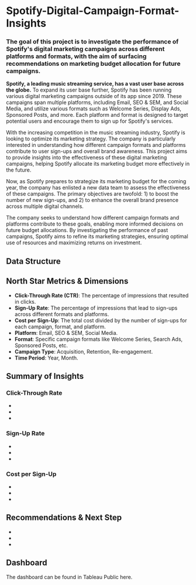 # Spotify-Digital-Campaign-Format-Insights


### The goal of this project is to investigate the performance of Spotify's digital marketing campaigns across different platforms and formats, with the aim of surfacing recommendations on marketing budget allocation for future campaigns.

**Spotify, a leading music streaming service, has a vast user base across the globe.** To expand its user base further, Spotify has been running various digital marketing campaigns outside of its app since 2019. These campaigns span multiple platforms, including Email, SEO & SEM, and Social Media, and utilize various formats such as Welcome Series, Display Ads, Sponsored Posts, and more. Each platform and format is designed to target potential users and encourage them to sign up for Spotify's services.

With the increasing competition in the music streaming industry, Spotify is looking to optimize its marketing strategy. The company is particularly interested in understanding how different campaign formats and platforms contribute to user sign-ups and overall brand awareness. This project aims to provide insights into the effectiveness of these digital marketing campaigns, helping Spotify allocate its marketing budget more effectively in the future.

Now, as Spotify prepares to strategize its marketing budget for the coming year, the company has enlisted a new data team to assess the effectiveness of these campaigns. The primary objectives are twofold: 1) to boost the number of new sign-ups, and 2) to enhance the overall brand presence across multiple digital channels.

The company seeks to understand how different campaign formats and platforms contribute to these goals, enabling more informed decisions on future budget allocations. By investigating the performance of past campaigns, Spotify aims to refine its marketing strategies, ensuring optimal use of resources and maximizing returns on investment.



## Data Structure






## North Star Metrics & Dimensions
- **Click-Through Rate (CTR)**: The percentage of impressions that resulted in clicks.
- **Sign-Up Rate**: The percentage of impressions that lead to sign-ups across different formats and platforms.
- **Cost per Sign-Up**: The total cost divided by the number of sign-ups for each campaign, format, and platform.
- **Platform**: Email, SEO & SEM, Social Media.
- **Format**: Specific campaign formats like Welcome Series, Search Ads, Sponsored Posts, etc.
- **Campaign Type**: Acquisition, Retention, Re-engagement.
- **Time Period**: Year, Month.



## Summary of Insights


### Click-Through Rate
- 
- 
- 

### Sign-Up Rate
- 
- 
- 

### Cost per Sign-Up
- 
- 
- 



## Recommendations & Next Step
- 
- 
- 




## Dashboard
The dashboard can be found in Tableau Public here.








